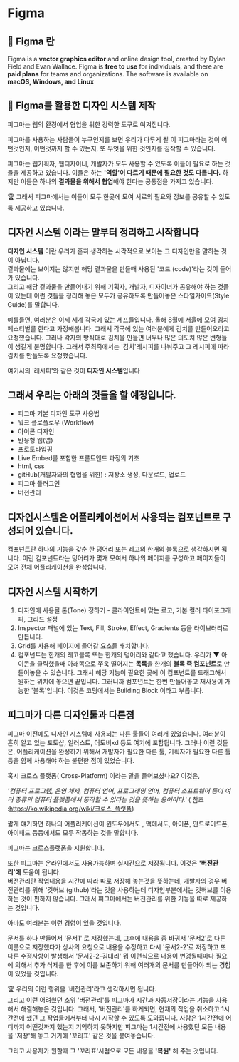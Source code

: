 # Figma
## 🍑 Figma 란

Figma is a **vector graphics editor** and online design tool, created by Dylan Field and Evan Wallace. Figma is **free to use** for individuals, and there are **paid plans** for teams and organizations. The software is available on **macOS, Windows, and Linux**

## 🍑 Figma를 활용한 디자인 시스템 제작   



피그마는 웹의 환경에서 협업을 위한 강력한 도구로 여겨집니다.   

피그마를 사용하는 사람들이 누구인지를 보면 우리가 다루게 될 이 피그마라는 것이 어떤것인지, 어떤것까지 할 수 있는지, 또 무엇을 위한 것인지를 짐작할 수 있습니다.   

피그마는 웹기획자, 웹디자이너, 개발자가 모두 사용할 수 있도록 이들이 필요로 하는 것들을 제공하고 있습니다. 이들은 하는 <b>'역할'이 다르기 때문에  **필요한 것도**  다릅니다.</b>  하지만 이들은 하나의 <b>결과물을 위해서 협업</b>해야 한다는 공통점을 가지고 있습니다. 


🏆 그래서 피그마에서는 이들이 모두 한곳에 모여 서로의 필요와 정보를 공유할 수 있도록 제공하고 있습니다.

## 디자인 시스템 이라는 말부터 정리하고 시작합니다

**디자인 시스템** 이란 우리가 흔히 생각하는 시각적으로 보이는 그 디자인만을 말하는 것이 아닙니다.  
결과물에는 보이지는 않지만 해당 결과물을 만들때 사용된 '코드 (code)'라는 것이 들어가 있습니다.  
그리고 해당 결과물을 만들어내기 위해 기획자, 개발자, 디자이너가 공유해야 하는 것들이 있는데 이런 것들을 정리해 놓은 모두가 공유하도록 만들어놓은 스타일가이드(Style Guide)를 말합니다.

예를들면, 여러분은 이제 세계 각국에 있는 세프들입니다. 올해 8월에 서울에 모여 김치페스티벌를 한다고 가정해봅니다. 
그래서 각국에 있는 여러분에게 김치를 만들어오라고 요청했습니다. 그러나 각자의 방식대로 김치을 만들면 너무나 많은 의도치 않은 변형들이 생길게 분명합니다. 그래서 주최즉에서는 '김치'레시피를 나눠주고 그 레시피에 따라 김치를 만들도록 요청했습니다. 

여기서의 '레시피'와 같은 것이  **디자인 시스템**입니다 

## 그래서 우리는 아래의 것들을 할 예정입니다.
- 피그마 기본 디자인 도구 사용법
- 워크 플로플로우 (Workflow)
- 아이콘 디자인
- 반응형 웹(앱)
- 프로토타입핑
- Live Embed를 포함한 프론트엔드 과정의 기초
- html, css 
- gitHub(개발자와의 협업을 위한) : 저장소 생성, 다운로드, 업로드
- 피그마 플러그인
- 버전관리

## 디자인시스템은 어플리케이션에서 사용되는 컴포넌트로 구성되어 있습니다. 
컴포넌트란 하나의 기능을 갖춘 한 덩어리 또는 레고의 한개의 블록으로 생각하시면 됩니다.
이런 컴포넌트라는 덩어리가 몇개 모여서 하나의 페이지를 구성하고 페이지들이 모여 전체 어플리케이션을 완성합니다.

## 디자인 시스템 시작하기
1. 디자인에 사용될 톤(Tone) 정하기 - 클라이언트에 맞는 로고, 기본 컬러 타이포그래피, 그리드 설정
2. Inspector 패널에 있는 Text, Fill, Stroke, Effect, Gradients 등을 라이브러리로 만듭니다.
3. Grid를 사용해 페이지에 들어갈 요소들 배치합니다. 
4. 컴포넌트는 한개의 레고블록 또는 한개의 덩어리와 같다고 했습니다. 우리가  **▼** 아이콘을 클릭했을때 아래쪽으로 쭈욱 떨어지는 **목록**을 한개의 **블록 즉 컴포넌트**로 만들어놓을 수 있습니다. 그래서 해당 기능이 필요한 곳에 이 컴포넌트를 드래그해서 원하는 위치에 놓으면 끝입니다. 그러니까 컴포넌트는 한번 만들어놓고 재사용이 가능한 '블록'입니다. 이것은 코딩에서는 Building Block 이라고 부릅니다.

## 피그마가 다른 디자인툴과 다른점
피그마 이전에도 디자인 시스템에 사용되는 다른 툴들이 여러개 있었습니다. 
여러분이 흔히 알고 있는 포토샵, 일러스트, 어도비xd 등도 여기에 포함됩니다. 
그러나 이런 것들은, 어플리케이션을 완성하기 위해서 개발자가 필요한 다른 툴, 기획자가 필요한 다른 툴등을 함께 사용해야 하는 불편한 점이 있었습니다.  

혹시 크로스 플랫폼( Cross-Platform) 이라는 말을 들어보셨나요? 이것은,  

_'컴퓨터 프로그램, 운영 체제, 컴퓨터 언어, 프로그래밍 언어, 컴퓨터 소프트웨어 등이 여러 종류의 컴퓨터 플랫폼에서 동작할 수 있다는 것을 뜻하는 용어이다.'_ ( 참조 :https://ko.wikipedia.org/wiki/크로스_플랫폼)  

짧게 얘기하면 하나의 어플리케이션이 윈도우에서도 , 맥에서도, 아이폰, 안드로이드폰, 아이패드 등등에서도 모두 작동하는 것을 말합니다.

피그마는 크로스플랫폼을 지원합니다. 

또한 피그마는 온라인에서도 사용가능하며 실시간으로 저장됩니다. 이것은 **'버전관리'에** 도움이 됩니다.  
버전관리란 작업내용을 시간에 따라 따로 저장해 놓는것을 뜻하는데, 개발자의 경우 버전관리를 위해 '깃허브 (github)'라는 것을 사용하는데 디자인부분에서는 깃허브를 이용하는 것이 편하지 않습니다. 그래서 피그마에서는 버전관리를 위한 기능을 따로 제공하는 것입니다.  

아마도 여러분는 이런 경험이 있을 것입니다. 

문서를 하나 만들어서 '문서1' 로 저장했는데, 그후에 내용을 좀 바꿔서 '문서2'로 다른 이름으로 저장했다가 상사의 요청으로 내용을 수정하고 다시 '문서2-2'로 저장하고 또 다른 수정사항이 발생해서 '문서2-2-김대리' 뭐 이런식으로 내용이 변경될때마다 필요에 의해서 추가 삭제를 한 후에 이를 보존하기 위해 여러개의 문서를 만들어야 되는 경험이 있었을 것입니다.   

🏆 우리의 이런 행위을 '버전관리'라고 생각하시면 됩니다.  
그리고 이런 어려웠던 소위 '버전관리'를 피그마가 시간과 자동저장이라는 기능을 사용해서 해결해놓은 것입니다.
그래서,
'버전관리'를 하게되면, 현재의 작업을 취소하고 1시간전에 했던 그 작업물에서부터 다시 시작할 수 있도록 도와줍니다.  사람은 1시간전에 어디까지 어떤것까지 했는지 기억하지 못하지만 피그마는 1시간전에 사용했던 모든 내용을 '저장'해 놓고 거기에 '꼬리표' 같은 것을 붙여놓습니다. 

그리고 사용자가 원할때 그 '꼬리표'시점으로 모든 내용을 **'복원'** 해 주는 것입니다. 

